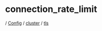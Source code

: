 # connection_rate_limit

/ [Config](../../../index.md) / [cluster](../../index.md) / [tls](../index.md) 

